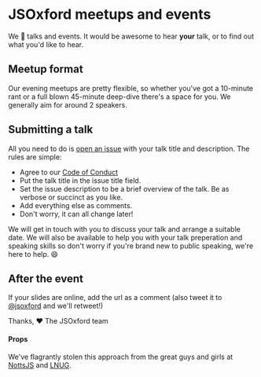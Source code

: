 # JSOxford meetups and events

We :green_heart: talks and events. It would be awesome to hear **your** talk, or to find out what you'd like to hear.

## Meetup format

Our evening meetups are pretty flexible, so whether you've got a 10-minute rant or a full blown 45-minute deep-dive there's a space for you. We generally aim for around 2 speakers.

## Submitting a talk
All you need to do is [open an issue](https://github.com/jsoxford/events/issues/new?labels=talk+proposal) with your talk title and description. The rules are simple:

- Agree to our [Code of Conduct](http://jsoxford.com/codeofconduct)
- Put the talk title in the issue title field.
- Set the issue description to be a brief overview of the talk. Be as verbose or succinct as you like.
- Add everything else as comments.
- Don't worry, it can all change later!

We will get in touch with you to discuss your talk and arrange a suitable date. We will also be available to help you with your talk preperation and speaking skills so don't worry if you're brand new to public speaking, we're here to help. :smile:

## After the event
If your slides are online, add the url as a comment (also tweet it to [@jsoxford](https://twitter.com/jsoxford) and we'll retweet!)

Thanks,
:heart: The JSOxford team

#### Props

We've flagrantly stolen this approach from the great guys and girls at [NottsJS](https://github.com/nottsjs/speakers) and [LNUG](https://github.com/lnug). 

